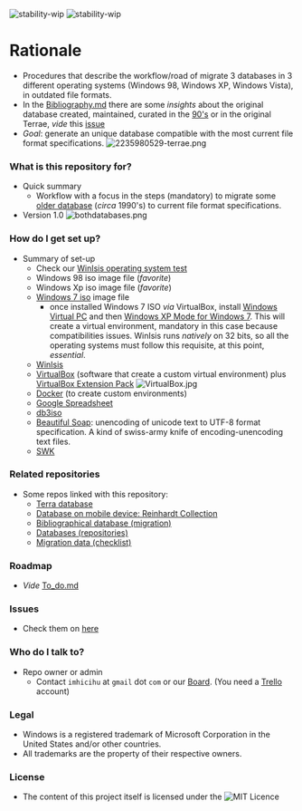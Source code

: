 ![stability-wip](https://img.shields.io/badge/stability-work_in_progress-lightgrey.svg)
![stability-wip](https://img.shields.io/badge/Internal%20use%3A-stable-green.svg)

# Rationale #

* Procedures that describe the workflow/road of migrate 3 databases in 3 different operating systems (Windows 98, Windows XP, Windows Vista), in outdated file formats. 
* In the [Bibliography.md](https://bitbucket.org/imhicihu/winisis-migration/src/master/Bibliography.md) there are some _insights_ about the original database created, maintained, curated in the [90's](https://bitbucket.org/imhicihu/terrae-database/src/master/README.md) or in the original Terrae, _vide_ this [issue](https://bitbucket.org/imhicihu/winisis-migration/issues/5/workflow-insights-internal-use)
* _Goal_: generate an unique database compatible with the most current file format specifications.
![2235980529-terrae.png](https://bitbucket.org/repo/Kr5x8n6/images/3748228110-2235980529-terrae.png)

### What is this repository for? ###

* Quick summary
     - Workflow with a focus in the steps (mandatory) to migrate some [older database](https://bitbucket.org/imhicihu/terrae-database/src/master/README.md) (_circa_ 1990's) to current file format specifications. 
* Version 1.0
![bothdatabases.png](https://bitbucket.org/repo/Kr5x8n6/images/598019471-bothdatabases.png)

### How do I get set up? ###

* Summary of set-up
     - Check our [WinIsis operating system test](https://bitbucket.org/imhicihu/winisis-migration/issues/1/software-winisis-compatibility-test)
     - Windows 98 iso image file (_favorite_)
     - Windows Xp iso image file (_favorite_)
     - [Windows 7 iso](https://www.microsoft.com/en-us/software-download/windows7) image file
          + once installed Windows 7 ISO _via_ VirtualBox, install [Windows Virtual PC](https://www.microsoft.com/es-ar/download/details.aspx?id=3702) and then [Windows XP Mode for Windows 7](https://www.microsoft.com/es-ar/download/details.aspx?id=8002). This will create a virtual environment, mandatory in this case because compatibilities issues. WinIsis runs _natively_ on 32 bits, so all the operating systems must follow this requisite, at this point, *essential*. 
	 - [WinIsis](http://biblio1.mdp.edu.ar/index2.php?pagina=recursos/wisis/winisis.php)
     - [VirtualBox](https://www.virtualbox.org/) (software that create a custom virtual environment) plus [VirtualBox Extension Pack](https://www.virtualbox.org/wiki/Downloads)
     ![VirtualBox.jpg](https://bitbucket.org/repo/Kr5x8n6/images/2125357806-VirtualBox.jpg)
     - [Docker](https://www.docker.com/) (to create custom environments)
     - [Google Spreadsheet](https://spreadsheets.google.com/)
     - [db3iso](ftp://library.tomsk.ru/pub/isis/isis_products/db-iso/ver2/db3iso.zip)
     - [Beautiful Soap](https://www.crummy.com/software/BeautifulSoup/#Download): unencoding of unicode text to UTF-8 format specification. A kind of swiss-army knife of encoding-unencoding text files. 
     - [SWK](ftp://irbis.tomsk.ru/pub/isis/isis_products/swk-isis-utilites/)

### Related repositories

* Some repos linked with this repository:
     - [Terra database](https://bitbucket.org/imhicihu/terrae-database/src/master/)
     - [Database on mobile device: Reinhardt Collection](https://bitbucket.org/imhicihu/database-on-mobile-device/src/master/)
     - [Bibliographical database (migration)](https://bitbucket.org/imhicihu/bibliographical-database-migration/src/master/)
     - [Databases (repositories)](https://bitbucket.org/imhicihu/databases-repositories/src/master/)
     - [Migration data (checklist)](https://bitbucket.org/imhicihu/migration-data-checklist/src/master/)

### Roadmap
* _Vide_ [To_do.md](https://bitbucket.org/imhicihu/winisis-migration/src/master/To%20Do.md)

### Issues ###

* Check them on [here](https://bitbucket.org/imhicihu/winisis-migration/issues)

### Who do I talk to? ###

* Repo owner or admin
     - Contact `imhicihu` at `gmail` dot `com` or our [Board](https://bitbucket.org/imhicihu/win-isis-migration/addon/trello/trello-board). (You need a [Trello](https://trello.com/) account)

### Legal ###

* Windows is a registered trademark of Microsoft Corporation in the United States and/or other countries.
* All trademarks are the property of their respective owners.

### License ###
* The content of this project itself is licensed under the ![MIT Licence](https://bitbucket.org/repo/ekyaeEE/images/2049852260-MIT-license-green.png) 